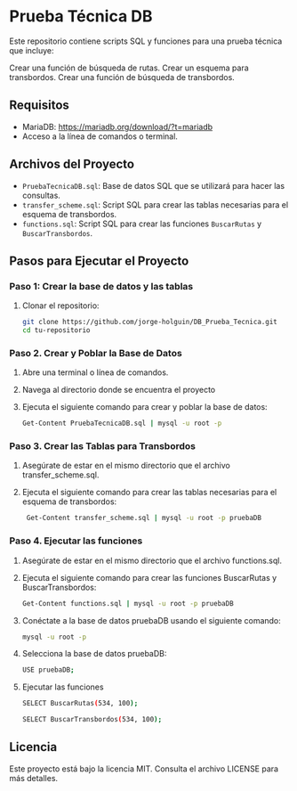 # Prueba Técnica DB

Este repositorio contiene scripts SQL y funciones para una prueba técnica que incluye:

Crear una función de búsqueda de rutas.
Crear un esquema para transbordos.
Crear una función de búsqueda de transbordos.

## Requisitos

- MariaDB: https://mariadb.org/download/?t=mariadb
- Acceso a la línea de comandos o terminal.

## Archivos del Proyecto

- `PruebaTecnicaDB.sql`: Base de datos SQL que se utilizará para hacer las consultas.
- `transfer_scheme.sql`: Script SQL para crear las tablas necesarias para el esquema de transbordos.
- `functions.sql`: Script SQL para crear las funciones `BuscarRutas` y `BuscarTransbordos`.

## Pasos para Ejecutar el Proyecto

### Paso 1: Crear la base de datos y las tablas

1. Clonar el repositorio:
   ```sh
   git clone https://github.com/jorge-holguin/DB_Prueba_Tecnica.git
   cd tu-repositorio
    ```

### Paso 2. Crear y Poblar la Base de Datos

1. Abre una terminal o línea de comandos.
2. Navega al directorio donde se encuentra el proyecto
3. Ejecuta el siguiente comando para crear y poblar la base de datos:

   ```bash
   Get-Content PruebaTecnicaDB.sql | mysql -u root -p
   ```
### Paso 3. Crear las Tablas para Transbordos
1. Asegúrate de estar en el mismo directorio que el archivo transfer_scheme.sql.

2. Ejecuta el siguiente comando para crear las tablas necesarias para el esquema de transbordos:

   ```bash
    Get-Content transfer_scheme.sql | mysql -u root -p pruebaDB
   ```

### Paso 4. Ejecutar las funciones

1. Asegúrate de estar en el mismo directorio que el archivo functions.sql.

2. Ejecuta el siguiente comando para crear las funciones BuscarRutas y BuscarTransbordos:

    ```bash
    Get-Content functions.sql | mysql -u root -p pruebaDB
    ```

3. Conéctate a la base de datos pruebaDB usando el siguiente comando:

    ```bash
    mysql -u root -p
    ```

4. Selecciona la base de datos pruebaDB:

    ```bash
    USE pruebaDB;
    ```
5. Ejecutar las funciones 

    ```bash
    SELECT BuscarRutas(534, 100);
    ```

     ```bash
    SELECT BuscarTransbordos(534, 100);
    ```

## Licencia
Este proyecto está bajo la licencia MIT. Consulta el archivo LICENSE para más detalles.
